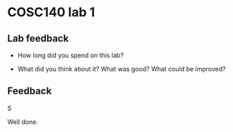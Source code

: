 # COSC140 lab 1

## Lab feedback

 * How long did you spend on this lab?

 * What did you think about it?  What was good?  What could be improved?

## Feedback

S

Well done.

